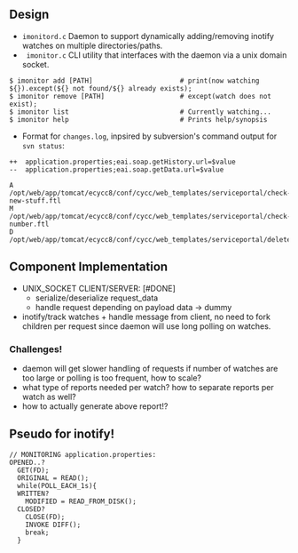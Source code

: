 ## Design
- ``` imonitord.c ``` Daemon to support dynamically adding/removing inotify watches on multiple directories/paths. 
- ``` imonitor.c``` CLI utility that interfaces with the daemon via a unix domain socket.
```		  
$ imonitor add [PATH]                      # print(now watching ${}).except(${} not found/${} already exists); 
$ imonitor remove [PATH]                   # except(watch does not exist);
$ imonitor list                            # Currently watching...
$ imonitor help                            # Prints help/synopsis
```
- Format for ```changes.log```, inpsired by subversion's command output for `svn status`:
```
++  application.properties;eai.soap.getHistory.url=$value
--  application.properties;eai.soap.getData.url=$value

A /opt/web/app/tomcat/ecycc8/conf/cycc/web_templates/serviceportal/check-new-stuff.ftl
M /opt/web/app/tomcat/ecycc8/conf/cycc/web_templates/serviceportal/check-number.ftl
D /opt/web/app/tomcat/ecycc8/conf/cycc/web_templates/serviceportal/deleteme.ftl	
```
## Component Implementation
- UNIX_SOCKET CLIENT/SERVER: [#DONE]
  - serialize/deserialize request_data
  - handle request depending on payload data -> dummy
- inotify/track watches + handle message from client, no need to fork children per request since daemon will use long polling on watches. 

### Challenges! 
- daemon will get slower handling of requests if number of watches are too large or polling is too frequent, how to scale?
- what type of reports needed per watch? how to separate reports per watch as well?
- how to actually generate above report!? 
  
## Pseudo for inotify!
```
// MONITORING application.properties:
OPENED..?
  GET(FD);
  ORIGINAL = READ();
  while(POLL_EACH_1s){
  WRITTEN?
    MODIFIED = READ_FROM_DISK();
  CLOSED?
    CLOSE(FD);
    INVOKE DIFF();
    break; 
  }
```
